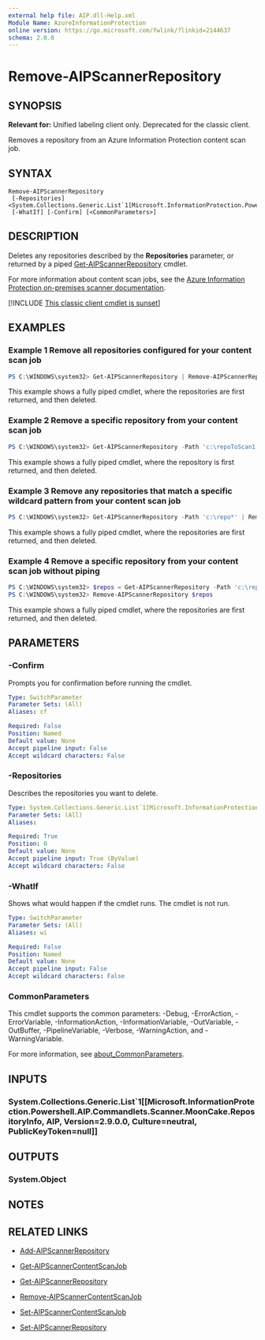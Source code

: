 ```yaml
---
external help file: AIP.dll-Help.xml
Module Name: AzureInformationProtection
online version: https://go.microsoft.com/fwlink/?linkid=2144637
schema: 2.0.0
---
```


# Remove-AIPScannerRepository

## SYNOPSIS
**Relevant for:** Unified labeling client only. Deprecated for the classic client.

Removes a repository from an Azure Information Protection content scan job.

## SYNTAX

```
Remove-AIPScannerRepository
 [-Repositories] <System.Collections.Generic.List`1[Microsoft.InformationProtection.Powershell.AIP.Commandlets.Scanner.MoonCake.RepositoryInfo]>
 [-WhatIf] [-Confirm] [<CommonParameters>]
```

## DESCRIPTION
Deletes any repositories described by the **Repositories** parameter, or returned by a piped [Get-AIPScannerRepository](Get-AIPScannerRepository.md) cmdlet.

For more information about content scan jobs, see the [Azure Information Protection on-premises scanner documentation](/information-protection/deploy-aip-scanner-configure-install#create-a-content-scan-job).

[!INCLUDE [This classic client cmdlet is sunset](../includes/classic-client-sunset-cmdlet.md)]

## EXAMPLES

### Example 1 Remove all repositories configured for your content scan job
```powershell
PS C:\WINDOWS\system32> Get-AIPScannerRepository | Remove-AIPScannerRepository
```

This example shows a fully piped cmdlet, where the repositories are first returned, and then deleted.

### Example 2 Remove a specific repository from your content scan job
```powershell
PS C:\WINDOWS\system32> Get-AIPScannerRepository -Path 'c:\repoToScan1' | Remove-AIPScannerRepository
```

This example shows a fully piped cmdlet, where the repository is first returned, and then deleted.

### Example 3 Remove any repositories that match a specific wildcard pattern from your content scan job
```powershell
PS C:\WINDOWS\system32> Get-AIPScannerRepository -Path 'c:\repo*' | Remove-AIPScannerRepository
```

This example shows a fully piped cmdlet, where the repositories are first returned, and then deleted.

### Example 4 Remove a specific repository from your content scan job without piping
```powershell
PS C:\WINDOWS\system32> $repos = Get-AIPScannerRepository -Path 'c:\repoToScan1'
PS C:\WINDOWS\system32> Remove-AIPScannerRepository $repos
```

This example shows a fully piped cmdlet, where the repositories are first returned, and then deleted.

## PARAMETERS

### -Confirm
Prompts you for confirmation before running the cmdlet.

```yaml
Type: SwitchParameter
Parameter Sets: (All)
Aliases: cf

Required: False
Position: Named
Default value: None
Accept pipeline input: False
Accept wildcard characters: False
```

### -Repositories
Describes the repositories you want to delete.

```yaml
Type: System.Collections.Generic.List`1[Microsoft.InformationProtection.Powershell.AIP.Commandlets.Scanner.MoonCake.RepositoryInfo]
Parameter Sets: (All)
Aliases:

Required: True
Position: 0
Default value: None
Accept pipeline input: True (ByValue)
Accept wildcard characters: False
```

### -WhatIf
Shows what would happen if the cmdlet runs.
The cmdlet is not run.

```yaml
Type: SwitchParameter
Parameter Sets: (All)
Aliases: wi

Required: False
Position: Named
Default value: None
Accept pipeline input: False
Accept wildcard characters: False
```

### CommonParameters
This cmdlet supports the common parameters: -Debug, -ErrorAction, -ErrorVariable, -InformationAction, -InformationVariable, -OutVariable, -OutBuffer, -PipelineVariable, -Verbose, -WarningAction, and -WarningVariable. 

For more information, see [about_CommonParameters](/powershell/module/microsoft.powershell.core/about/about_commonparameters).

## INPUTS

### System.Collections.Generic.List`1[[Microsoft.InformationProtection.Powershell.AIP.Commandlets.Scanner.MoonCake.RepositoryInfo, AIP, Version=2.9.0.0, Culture=neutral, PublicKeyToken=null]]

## OUTPUTS

### System.Object
## NOTES

## RELATED LINKS

- [Add-AIPScannerRepository](Add-AIPScannerRepository.md)

- [Get-AIPScannerContentScanJob](Get-AIPScannerContentScanJob.md)

- [Get-AIPScannerRepository](Get-AIPScannerRepository.md)

- [Remove-AIPScannerContentScanJob](Remove-AIPScannerContentScanJob.md)

- [Set-AIPScannerContentScanJob](Set-AIPScannerContentScanJob.md)

- [Set-AIPScannerRepository](Set-AIPScannerRepository.md)
